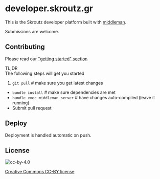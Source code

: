 # developer.skroutz.gr

This is the Skroutz developer platform built with [middleman][middleman].

[middleman]: http://middlemanapp.com/

Submissions are welcome.

## Contributing
Please read our ["getting started" section](http://developer.skroutz.gr/contribution/#getting-started)

TL;DR  
The following steps will get you started

1. `git pull`                     # make sure you get latest changes
* `bundle install`                # make sure dependencies are met
* `bundle exec middleman server`  # have changes auto-compiled (leave it running)
* Submit pull request

## Deploy

Deployment is handled automatic on push.

## License

![cc-by-4.0](https://licensebuttons.net/l/by/3.0/88x31.png)

[Creative Commons CC-BY license](http://creativecommons.org/licenses/by/4.0)
